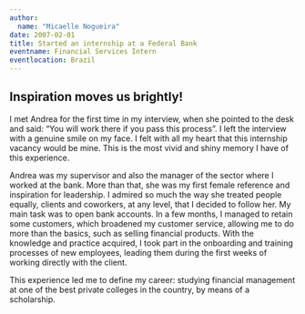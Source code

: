```yaml
---
author:
  name: "Micaelle Nogueira"
date: 2007-02-01
title: Started an internship at a Federal Bank
eventname: Financial Services Intern 
eventlocation: Brazil
---
```


## Inspiration moves us brightly!

I met Andrea for the first time in my interview, when she pointed to the desk and said: “You will work there if you pass this process”. I left the interview with a genuine smile on my face. I felt with all my heart that this internship vacancy would be mine. This is the most vivid and shiny memory I have of this experience.

Andrea was my supervisor and also the manager of the sector where I worked at the bank. More than that, she was my first female reference and inspiration for leadership. I admired so much the way she treated people equally, clients and coworkers, at any level, that I decided to follow her. My main task was to open bank accounts. In a few months, I managed to retain some customers, which broadened my customer service, allowing me to do more than the basics, such as selling financial products. With the knowledge and practice acquired, I took part in the onboarding and training processes of new employees, leading them during the first weeks of working directly with the client.

This experience led me to define my career: studying financial management at one of the best private colleges in the country, by means of a scholarship.